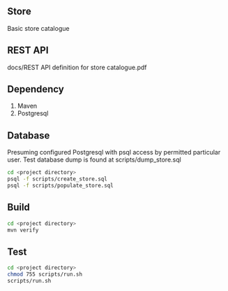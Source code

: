 ## Store
Basic store catalogue
## REST API
docs/REST API definition for store catalogue.pdf
## Dependency
 1. Maven
 2. Postgresql
## Database
Presuming configured Postgresql with psql access by permitted particular user.
Test database dump is found at scripts/dump_store.sql
 ``` bash
cd <project directory>
psql -f scripts/create_store.sql
psql -f scripts/populate_store.sql
```
## Build
``` bash
cd <project directory>
mvn verify
```
## Test
``` bash
cd <project directory>
chmod 755 scripts/run.sh
scripts/run.sh
```

